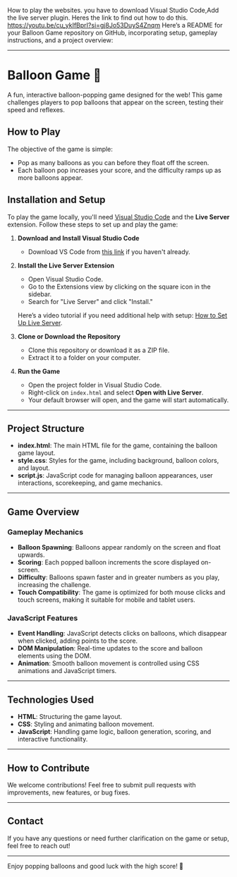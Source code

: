 How to play the websites. you have to download Visual Studio Code,Add the live server plugin. Heres the link to find out how to do this.  https://youtu.be/cu_ykIfBprI?si=gj8Jo53DuyS4Znqm
Here’s a README for your Balloon Game repository on GitHub, incorporating setup, gameplay instructions, and a project overview:

---

# Balloon Game 🎈

A fun, interactive balloon-popping game designed for the web! This game challenges players to pop balloons that appear on the screen, testing their speed and reflexes.

## How to Play

The objective of the game is simple:
- Pop as many balloons as you can before they float off the screen.
- Each balloon pop increases your score, and the difficulty ramps up as more balloons appear.

## Installation and Setup

To play the game locally, you'll need [Visual Studio Code](https://code.visualstudio.com/) and the **Live Server** extension. Follow these steps to set up and play the game:

1. **Download and Install Visual Studio Code**
   - Download VS Code from [this link](https://code.visualstudio.com/) if you haven't already.

2. **Install the Live Server Extension**
   - Open Visual Studio Code.
   - Go to the Extensions view by clicking on the square icon in the sidebar.
   - Search for "Live Server" and click "Install."

   Here’s a video tutorial if you need additional help with setup: [How to Set Up Live Server](https://youtu.be/cu_ykIfBprI?si=gj8Jo53DuyS4Znqm).

3. **Clone or Download the Repository**
   - Clone this repository or download it as a ZIP file.
   - Extract it to a folder on your computer.

4. **Run the Game**
   - Open the project folder in Visual Studio Code.
   - Right-click on `index.html` and select **Open with Live Server**.
   - Your default browser will open, and the game will start automatically.

---

## Project Structure

- **index.html**: The main HTML file for the game, containing the balloon game layout.
- **style.css**: Styles for the game, including background, balloon colors, and layout.
- **script.js**: JavaScript code for managing balloon appearances, user interactions, scorekeeping, and game mechanics.

---

## Game Overview

### Gameplay Mechanics

- **Balloon Spawning**: Balloons appear randomly on the screen and float upwards.
- **Scoring**: Each popped balloon increments the score displayed on-screen.
- **Difficulty**: Balloons spawn faster and in greater numbers as you play, increasing the challenge.
- **Touch Compatibility**: The game is optimized for both mouse clicks and touch screens, making it suitable for mobile and tablet users.

### JavaScript Features

- **Event Handling**: JavaScript detects clicks on balloons, which disappear when clicked, adding points to the score.
- **DOM Manipulation**: Real-time updates to the score and balloon elements using the DOM.
- **Animation**: Smooth balloon movement is controlled using CSS animations and JavaScript timers.

---

## Technologies Used

- **HTML**: Structuring the game layout.
- **CSS**: Styling and animating balloon movement.
- **JavaScript**: Handling game logic, balloon generation, scoring, and interactive functionality.

---

## How to Contribute

We welcome contributions! Feel free to submit pull requests with improvements, new features, or bug fixes.

---

## Contact

If you have any questions or need further clarification on the game or setup, feel free to reach out!

---

Enjoy popping balloons and good luck with the high score! 🎉
